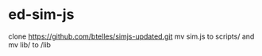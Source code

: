 # ed-sim-js

clone https://github.com/btelles/simjs-updated.git
mv sim.js to scripts/ and mv lib/ to /lib